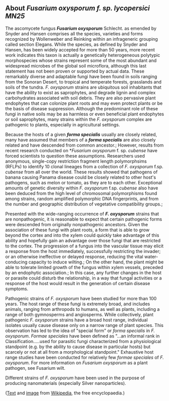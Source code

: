 About *Fusarium oxysporum f. sp. lycopersici MN25* 
--------------------------------------------------



The ascomycete fungus ***Fusarium oxysporum*** Schlecht. as emended by
Snyder and Hansen comprises all the species, varieties and forms
recognized by Wollenweber and Reinking within an infrageneric grouping
called section Elegans. While the species, as defined by Snyder and
Hansen, has been widely accepted for more than 50 years, more recent
work indicates this taxon is actually a genetically heterogeneous
polytypic morphospecies whose strains represent some of the most
abundant and widespread microbes of the global soil microflora, although
this last statement has not been proven or supported by actual data.
These remarkably diverse and adaptable fungi have been found in soils
ranging from the Sonoran Desert, to tropical and temperate forests,
grasslands and soils of the tundra. *F. oxysporum* strains are
ubiquitous soil inhabitants that have the ability to exist as
saprophytes, and degrade lignin and complex carbohydrates associated
with soil debris. They are also pervasive plant endophytes that can
colonize plant roots and may even protect plants or be the basis of
disease suppression. Although the predominant role of these fungi in
native soils may be as harmless or even beneficial plant endophytes or
soil saprophytes, many strains within the *F. oxysporum* complex are
pathogenic to plants, especially in agricultural settings.

Because the hosts of a given ***forma specialis*** usually are closely
related, many have assumed that members of a ***forma specialis*** are
also closely related and have descended from common ancestor.; However,
results from recent research conducted on \**Fusarium oxysporum* f. sp.
*cubense* have forced scientists to question these assumptions.
Researchers used anonymous, single-copy restriction fragment length
polymorphsims (RFLPs) to identify 10 clonal lineages from a collection
of *F. oxysporum* f.sp. *cubense* from all over the world. These results
showed that pathogens of banana causing Panama disease could be closely
related to other host\'s pathogens, such as melon or tomato, as they are
to each other. Exceptional amounts of genetic diversity within *F.
oxysporum* f.sp. *cubense* also have been deduced from the high level of
chromosomal polymorphisms found among strains, random amplified
polymorphic DNA fingerprints, and from the number and geographic
distribution of vegetative compatibility groups.;

Presented with the wide-ranging occurrence of ***F. oxysporum*** strains
that are nonpathogenic, it is reasonable to expect that certain
pathogenic forms were descended from originally nonpathogenic ancestors.
Given the association of these fungi with plant roots, a form that is
able to grow beyond the cortex and into the xylem could quickly take
advantage of this ability and hopefully gain an advantage over those
fungi that are restricted to the cortex. The progression of a fungus
into the vascular tissue may elicit a response from the host
immediately, successfully restricting the invader; or an otherwise
ineffective or delayed response, reducing the vital water-conducing
capacity to induce wilting.; On the other hand, the plant might be able
to tolerate limited growth of the fungus within xylem vessels, preceded
by an endophytic association.; In this case, any further changes in the
host or parasite could disturb the relationship, in a way that fungal
activities or a response of the host would result in the generation of
certain disease symptoms.

Pathogenic strains of *F. oxysporum* have been studied for more than 100
years. The host range of these fungi is extremely broad, and includes
animals, ranging from arthropods to humans, as well as plants, including
a range of both gymnosperms and angiosperms. While collectively, plant
pathogenic *F. oxysporum* strains have a broad host range, individual
isolates usually cause disease only on a narrow range of plant species.
This observation has led to the idea of \"special form\" or *forma
specialis* in *F. oxysporum*. *Formae speciales* have been defined as
\"\...an informal rank in Classification\.....used for parasitic fungi
characterized from a physiological standpoint (e.g. by the ability to
cause disease in particular hosts) but scarcely or not at all from a
morphological standpoint.\" Exhaustive host range studies have been
conducted for relatively few *formae speciales* of *F. oxysporum*. For
more information on *Fusarium oxysporum* as a plant pathogen, see
Fusarium wilt.

Different strains of *F. oxysporum* have been used in the purpose of
producing nanomaterials (especially Silver nanoparticles).

([Text](http://en.wikipedia.org/wiki/Fusarium_oxysporum) and
[image](https://commons.wikimedia.org/wiki/File:K7725-1-sm.jpg) from
[Wikipedia](http://en.wikipedia.org/), the free encyclopaedia.)
